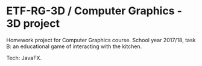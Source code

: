 # ETF-RG-3D / Computer Graphics - 3D project

Homework project for Computer Graphics course. School year 2017/18, task B: an educational game of interacting with the kitchen.

Tech: JavaFX.
